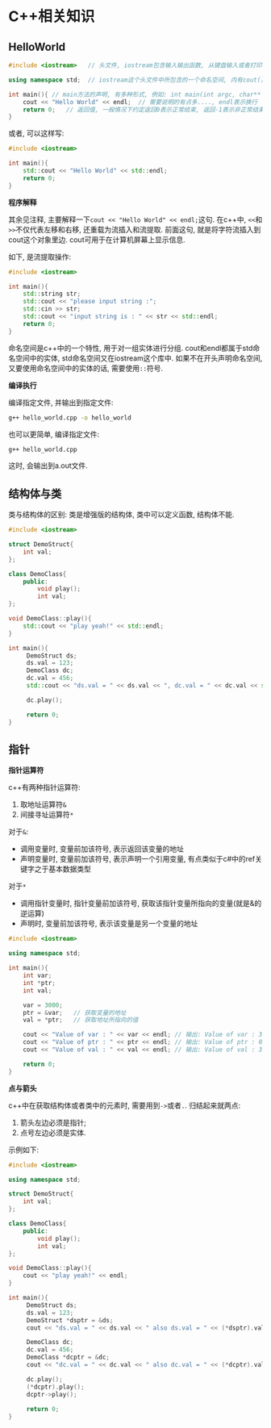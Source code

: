 # C++相关知识

## HelloWorld

```c++
#include <iostream>   // 头文件, iostream包含输入输出函数, 从键盘输入或者打印一个消息到控制台;

using namespace std;  // iostream这个头文件中所包含的一个命名空间, 内有cout()/cin()函数.

int main(){ // main方法的声明, 有多种形式, 例如: int main(int argc, char** argv)
    cout << "Hello World" << endl;  // 需要说明的有点多...., endl表示换行
    return 0;   // 返回值, 一般情况下约定返回0表示正常结束, 返回-1表示非正常结束
}
```

或者, 可以这样写:

```c++
#include <iostream>

int main(){
    std::cout << "Hello World" << std::endl;
    return 0;
}
```

**程序解释**

其余见注释, 主要解释一下```cout << "Hello World" << endl;```这句. 在c++中, ```<<```和```>>```不仅代表左移和右移, 还重载为流插入和流提取. 前面这句, 就是将字符流插入到cout这个对象里边. cout可用于在计算机屏幕上显示信息.

如下, 是流提取操作:

```c++
#include <iostream>

int main(){
    std::string str;
    std::cout << "please input string :";
    std::cin >> str;
    std::cout << "input string is : " << str << std::endl;
    return 0;
}
```

命名空间是c++中的一个特性, 用于对一组实体进行分组. cout和endl都属于std命名空间中的实体, std命名空间又在iostream这个库中. 如果不在开头声明命名空间, 又要使用命名空间中的实体的话, 需要使用```::```符号.

**编译执行**

编译指定文件, 并输出到指定文件:

```bash
g++ hello_world.cpp -o hello_world
```

也可以更简单, 编译指定文件:

```bash
g++ hello_world.cpp
```

这时, 会输出到a.out文件.

## 结构体与类

类与结构体的区别: 类是增强版的结构体, 类中可以定义函数, 结构体不能.

```c++
#include <iostream>

struct DemoStruct{
    int val;
};

class DemoClass{
    public:
        void play();
        int val;
};

void DemoClass::play(){
    std::cout << "play yeah!" << std::endl;
}

int main(){
     DemoStruct ds;
     ds.val = 123;
     DemoClass dc;
     dc.val = 456;
     std::cout << "ds.val = " << ds.val << ", dc.val = " << dc.val << std::endl;

     dc.play();

     return 0;
}
```

## 指针

**指针运算符**

c++有两种指针运算符: 

1. 取地址运算符```&```
2. 间接寻址运算符```*``` 

对于```&```:

* 调用变量时, 变量前加该符号, 表示返回该变量的地址
* 声明变量时, 变量前加该符号, 表示声明一个引用变量, 有点类似于c#中的ref关键字之于基本数据类型

对于```*```

* 调用指针变量时, 指针变量前加该符号, 获取该指针变量所指向的变量(就是&的逆运算)
* 声明时, 变量前加该符号, 表示该变量是另一个变量的地址

```c++
#include <iostream>

using namespace std;

int main(){
    int var;
    int *ptr;
    int val;

    var = 3000;
    ptr = &var;   // 获取变量的地址
    val = *ptr;   // 获取地址所指向的值

    cout << "Value of var : " << var << endl; // 输出: Value of var : 3000
    cout << "Value of ptr : " << ptr << endl; // 输出: Value of ptr : 0x....(一个地址)
    cout << "Value of val : " << val << endl; // 输出: Value of val : 3000

    return 0;
}
```

**点与箭头**

c++中在获取结构体或者类中的元素时, 需要用到```->```或者```.```. 归结起来就两点:

1. 箭头左边必须是指针;
2. 点号左边必须是实体.

示例如下:

```c++
#include <iostream>

using namespace std;

struct DemoStruct{
    int val;
};

class DemoClass{
    public:
        void play();
        int val;
};

void DemoClass::play(){
    cout << "play yeah!" << endl;
}

int main(){
     DemoStruct ds;
     ds.val = 123;
     DemoStruct *dsptr = &ds;
     cout << "ds.val = " << ds.val << " also ds.val = " << (*dsptr).val << " also ds.val = " << dsptr->val << endl;

     DemoClass dc;
     dc.val = 456;
     DemoClass *dcptr = &dc;
     cout << "dc.val = " << dc.val << " also dc.val = " << (*dcptr).val << " also dc.val = " << dcptr->val << endl;

     dc.play();
     (*dcptr).play();
     dcptr->play();
     
     return 0;
}
```